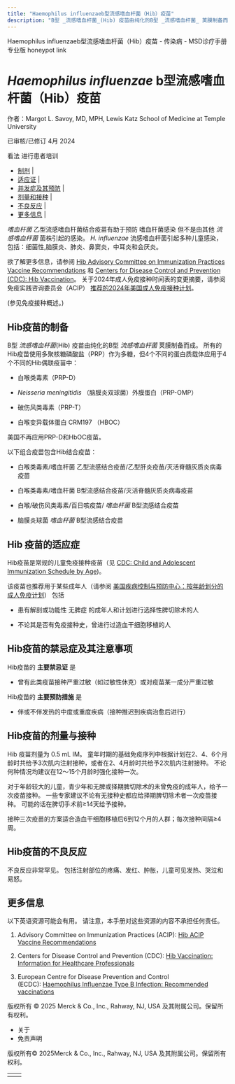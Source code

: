 ```yaml
---
title: "Haemophilus influenzaeb型流感嗜血杆菌（Hib）疫苗"
description: "B型 _流感嗜血杆菌_(Hib) 疫苗由纯化的B型 _流感嗜血杆菌_ 荚膜制备而成。 所有的Hib疫苗使用多聚核糖磷酸盐（PRP）作为多糖，但4个不同的蛋白质载体应用于4个不同的Hib偶联疫苗中："
---
```


﻿Haemophilus influenzaeb型流感嗜血杆菌（Hib）疫苗 - 传染病 - MSD诊疗手册专业版 honeypot link

# _Haemophilus influenzae_ b型流感嗜血杆菌（Hib）疫苗

作者：Margot L. Savoy, MD, MPH, Lewis Katz School of Medicine at Temple University

已审核/已修订 4月 2024

看法 进行患者培训

- [制剂](#制剂_v12817076_zh) \|
- [适应证](#适应证_v12817093_zh) \|
- [并发症及其预防](#并发症及其预防_v12817105_zh) \|
- [剂量和接种](#剂量和接种_v12817115_zh) \|
- [不良反应](#不良反应_v12817120_zh) \|
- [更多信息](#更多信息_v44231422_zh) \|

_嗜血杆菌_ 乙型流感嗜血杆菌结合疫苗有助于预防 嗜血杆菌感染 但不是由其他 _流感嗜血杆菌_ 菌株引起的感染。 _H. influenzae_ 流感嗜血杆菌引起多种儿童感染，包括：细菌性,脑膜炎、肺炎、鼻窦炎，中耳炎和会厌炎。

欲了解更多信息，请参阅 [Hib Advisory Committee on Immunization Practices Vaccine Recommendations](http://www.cdc.gov/vaccines/hcp/acip-recs/vacc-specific/hib.html) 和 [Centers for Disease Control and Prevention (CDC): Hib Vaccination](https://www.cdc.gov/vaccines/vpd/hib/hcp/index.html)。 关于2024年成人免疫接种时间表的变更摘要，请参阅免疫实践咨询委员会（ACIP） [推荐的2024年美国成人免疫接种计划](https://www.acpjournals.org/doi/10.7326/M23-3269)。

(参见免疫接种概述。)

## Hib疫苗的制备

B型 _流感嗜血杆菌_(Hib) 疫苗由纯化的B型 _流感嗜血杆菌_ 荚膜制备而成。 所有的Hib疫苗使用多聚核糖磷酸盐（PRP）作为多糖，但4个不同的蛋白质载体应用于4个不同的Hib偶联疫苗中：

- 白喉类毒素（PRP-D）

- _Neisseria meningitidis_ （脑膜炎双球菌）外膜蛋白（PRP-OMP）

- 破伤风类毒素（PRP-T）

- 白喉变异载体蛋白 CRM197 （HBOC）


美国不再应用PRP-D和HbOC疫苗。

以下组合疫苗包含Hib结合疫苗：

- 白喉类毒素/嗜血杆菌 乙型流感结合疫苗/乙型肝炎疫苗/灭活脊髓灰质炎病毒疫苗

- 白喉类毒素/嗜血杆菌 B型流感结合疫苗/灭活脊髓灰质炎病毒疫苗

- 白喉/破伤风类毒素/百日咳疫苗/ _嗜血杆菌_ B型流感结合疫苗

- 脑膜炎球菌 _嗜血杆菌_ B型流感结合疫苗


## Hib 疫苗的适应症

Hib疫苗是常规的儿童免疫接种疫苗（见 [CDC: Child and Adolescent Immunization Schedule by Age](https://www.cdc.gov/vaccines/schedules/hcp/imz/child-adolescent.html))。

该疫苗也推荐用于某些成年人（请参阅 [美国疾病控制与预防中心：按年龄划分的成人免疫计划](https://www.cdc.gov/vaccines/schedules/hcp/imz/adult.html)） 包括

- 患有解剖或功能性 无脾症 的成年人和计划进行选择性脾切除术的人

- 不论其是否有免疫接种史，曾进行过造血干细胞移植的人


## Hib疫苗的禁忌症及其注意事项

Hib疫苗的 **主要禁忌证** 是

- 曾有此类疫苗接种严重过敏（如过敏性休克）或对疫苗某一成分严重过敏


Hib疫苗的 **主要预防措施** 是

- 伴或不伴发热的中度或重度疾病（接种推迟到疾病治愈后进行）


## Hib疫苗的剂量与接种

Hib 疫苗剂量为 0.5 mL IM。 童年时期的基础免疫序列中根据计划在2、4、6个月龄时共给予3次肌内注射接种，或者在2、4月龄时共给予2次肌内注射接种。 不论何种情况均建议在12～15个月龄时强化接种一次。

对于年龄较大的儿童，青少年和无脾或择期脾切除术的未曾免疫的成年人，给予一次疫苗接种。 一些专家建议不论有无接种史都应给择期脾切除术者一次疫苗接种。 可能的话在脾切手术前≥14天给予接种。

接种三次疫苗的方案适合造血干细胞移植后6到12个月的人群；每次接种间隔≥4周。

## Hib疫苗的不良反应

不良反应非常罕见。 包括注射部位的疼痛、发红、肿胀，儿童可见发热、哭泣和易怒。

## 更多信息

以下英语资源可能会有用。 请注意，本手册对这些资源的内容不承担任何责任。

1. Advisory Committee on Immunization Practices (ACIP): [Hib ACIP Vaccine Recommendations](http://www.cdc.gov/vaccines/hcp/acip-recs/vacc-specific/hib.html)

2. Centers for Disease Control and Prevention (CDC): [Hib Vaccination: Information for Healthcare Professionals](https://www.cdc.gov/vaccines/vpd/hib/hcp/index.html)

3. European Centre for Disease Prevention and Control (ECDC): [Haemophilus Influenzae Type B Infection: Recommended vaccinations](https://vaccine-schedule.ecdc.europa.eu/Scheduler/ByDisease?SelectedDiseaseId=5&SelectedCountryIdByDisease=-1)




版权所有 © 2025
Merck & Co., Inc., Rahway, NJ, USA 及其附属公司。保留所有权利。

- 关于
- 免责声明

版权所有© 2025Merck & Co., Inc., Rahway, NJ, USA 及其附属公司。保留所有权利。

|     |     |
| --- | --- |
|  |  |